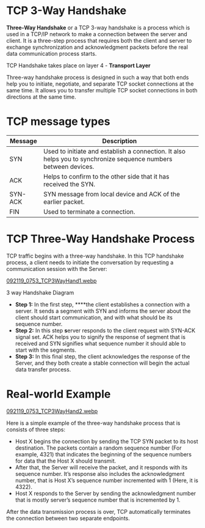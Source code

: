 # TCP 3-Way Handshake

**Three-Way Handshake** or a TCP 3-way handshake is a process which is used in a TCP/IP network to make a connection between the server and client. It is a three-step process that requires both the client and server to exchange synchronization and acknowledgment packets before the real data communication process starts.

TCP Handshake takes place on layer 4 - **Transport Layer**

Three-way handshake process is designed in such a way that both ends help you to initiate, negotiate, and separate TCP socket connections at the same time. It allows you to transfer multiple TCP socket connections in both directions at the same time.

# **TCP message types**

| Message | Description |
| --- | --- |
| SYN | Used to initiate and establish a connection. It also helps you to synchronize sequence numbers between devices. |
| ACK | Helps to confirm to the other side that it has received the SYN. |
| SYN-ACK | SYN message from local device and ACK of the earlier packet. |
| FIN | Used to terminate a connection. |

# **TCP Three-Way Handshake Process**

TCP traffic begins with a three-way handshake. In this TCP handshake process, a client needs to initiate the conversation by requesting a communication session with the Server:

[092119_0753_TCP3WayHand1.webp](https://s3-us-west-2.amazonaws.com/secure.notion-static.com/6d48165d-5049-4a4c-ac70-a0edd11ab3de/092119_0753_TCP3WayHand1.webp)

3 way Handshake Diagram

- **Step 1:** In the first step, ****the client establishes a connection with a server. It sends a segment with SYN and informs the server about the client should start communication, and with what should be its sequence number.
- **Step 2:** In this step **s**erver responds to the client request with SYN-ACK signal set. ACK helps you to signify the response of segment that is received and SYN signifies what sequence number it should able to start with the segments.
- **Step 3:** In this final step, the client acknowledges the response of the Server, and they both create a stable connection will begin the actual data transfer process.

# **Real-world Example**

[092119_0753_TCP3WayHand2.webp](https://s3-us-west-2.amazonaws.com/secure.notion-static.com/b057ad46-7e84-43f0-9934-9bcfd1b95949/092119_0753_TCP3WayHand2.webp)

Here is a simple example of the three-way handshake process that is consists of three steps:

- Host X begins the connection by sending the TCP SYN packet to its host destination. The packets contain a random sequence number (For example, 4321) that indicates the beginning of the sequence numbers for data that the Host X should transmit.
- After that, the Server will receive the packet, and it responds with its sequence number. It’s response also includes the acknowledgment number, that is Host X’s sequence number incremented with 1 (Here, it is 4322).
- Host X responds to the Server by sending the acknowledgment number that is mostly server’s sequence number that is incremented by 1.

After the data transmission process is over, TCP automatically terminates the connection between two separate endpoints.
